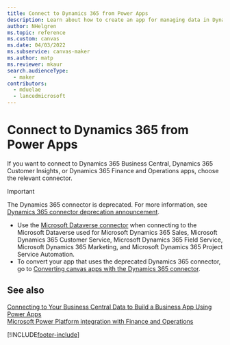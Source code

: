 ```yaml
---
title: Connect to Dynamics 365 from Power Apps
description: Learn about how to create an app for managing data in Dynamics 365.
author: NHelgren
ms.topic: reference
ms.custom: canvas
ms.date: 04/03/2022
ms.subservice: canvas-maker
ms.author: matp
ms.reviewer: mkaur
search.audienceType: 
  - maker
contributors:
  - mduelae
  - lancedmicrosoft
---
```

# Connect to Dynamics 365 from Power Apps

If you want to connect to Dynamics 365 Business Central, Dynamics 365 Customer Insights, or Dynamics 365 Finance and Operations apps, choose the relevant connector.  

> [!IMPORTANT]
> The Dynamics 365 connector is deprecated. For more information, see [Dynamics 365 connector deprecation announcement](/power-platform/important-changes-coming#dynamics-365-connector-is-deprecated).
>
> - Use the [Microsoft Dataverse connector](connection-common-data-service.md) when connecting to the Microsoft Dataverse used for Microsoft Dynamics 365 Sales, Microsoft Dynamics 365 Customer Service, Microsoft Dynamics 365 Field Service, Microsoft Dynamics 365 Marketing, and Microsoft Dynamics 365 Project Service Automation. 
> - To convert your app that uses the deprecated Dynamics 365 connector, go to [Converting canvas apps with the Dynamics 365 connector](../use-native-cds-connector.md#converting-canvas-apps-with-the-dynamics-365-connector).

## See also

[Connecting to Your Business Central Data to Build a Business App Using Power Apps](/dynamics365/business-central/across-how-use-financials-data-source-powerapps)  
[Microsoft Power Platform integration with Finance and Operations](/dynamics365/fin-ops-core/dev-itpro/power-platform/overview)  


[!INCLUDE[footer-include](../../../includes/footer-banner.md)]
